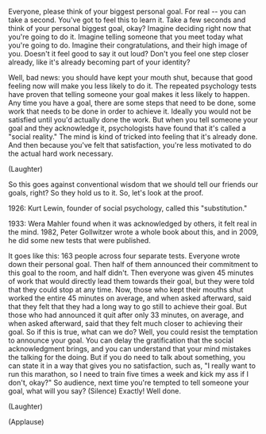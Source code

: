 
Everyone, please think
of your biggest personal goal.
For real -- you can take a second.
You&#39;ve got to feel this to learn it.
Take a few seconds and think
of your personal biggest goal, okay?
Imagine deciding right now
that you&#39;re going to do it.
Imagine telling someone that you
meet today what you&#39;re going to do.
Imagine their congratulations,
and their high image of you.
Doesn&#39;t it feel good to say it out loud?
Don&#39;t you feel one step closer already,
like it&#39;s already becoming
part of your identity?

Well, bad news: you should
have kept your mouth shut,
because that good feeling
now will make you less likely to do it.
The repeated psychology tests have proven
that telling someone your goal
makes it less likely to happen.
Any time you have a goal,
there are some steps that need to be done,
some work that needs to be done
in order to achieve it.
Ideally you would not be satisfied
until you&#39;d actually done the work.
But when you tell someone your goal
and they acknowledge it,
psychologists have found
that it&#39;s called a &quot;social reality.&quot;
The mind is kind of tricked
into feeling that it&#39;s already done.
And then because you&#39;ve felt
that satisfaction,
you&#39;re less motivated to do
the actual hard work necessary.

(Laughter)

So this goes against conventional wisdom
that we should tell our friends
our goals, right?
So they hold us to it.
So, let&#39;s look at the proof.

1926: Kurt Lewin,
founder of social psychology,
called this &quot;substitution.&quot;

1933: Wera Mahler found
when it was acknowledged by others,
it felt real in the mind.
1982, Peter Gollwitzer
wrote a whole book about this,
and in 2009,
he did some new tests that were published.

It goes like this:
163 people across four separate tests.
Everyone wrote down their personal goal.
Then half of them announced
their commitment to this goal to the room,
and half didn&#39;t.
Then everyone was given 45 minutes of work
that would directly lead them
towards their goal,
but they were told
that they could stop at any time.
Now, those who kept their mouths shut
worked the entire 45 minutes on average,
and when asked afterward,
said that they felt
that they had a long way to go still
to achieve their goal.
But those who had announced it
quit after only 33 minutes, on average,
and when asked afterward,
said that they felt much closer
to achieving their goal.
So if this is true, what can we do?
Well, you could resist the temptation
to announce your goal.
You can delay the gratification
that the social acknowledgment brings,
and you can understand that your mind
mistakes the talking for the doing.
But if you do need
to talk about something,
you can state it in a way
that gives you no satisfaction,
such as, &quot;I really want
to run this marathon,
so I need to train five times a week
and kick my ass if I don&#39;t, okay?&quot;
So audience, next time you&#39;re
tempted to tell someone your goal,
what will you say?
(Silence)
Exactly! Well done.

(Laughter)


(Applause)

